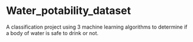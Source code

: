 # Water_potability_dataset
A classification project using 3 machine learning algorithms to determine if a body of water is safe to drink or not.
